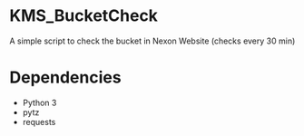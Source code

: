 # KMS_BucketCheck
A simple script to check the bucket in Nexon Website (checks every 30 min)
# Dependencies
- Python 3
- pytz
- requests
